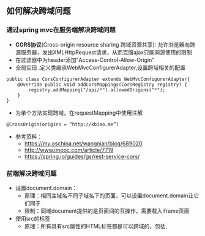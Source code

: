 ## 如何解决跨域问题

### 通过spring mvc在服务端解决跨域问题
- **CORS协议**(Cross-origin resource sharing 跨域资源共享): 允许浏览器向跨源服务器，发出XMLHttpRequest请求，从而克服ajax只能同源使用的限制
- 在过滤器中为header添加"Access-Control-Allow-Origin"
- 全局实现 .定义类继承WebMvcConfigurerAdapter,设置跨域相关的配置
```
public class CorsConfigurerAdapter extends WebMvcConfigurerAdapter{ 
    @Override public void addCorsMappings(CorsRegistry registry) { 
        registry.addMapping("/api/*").allowedOrigins("*"); 
    } 
}
```
- 为单个方法实现跨域，在requestMapping中使用注解
```
@CrossOrigin(origins = “http://kbiao.me”)
```
- 参考资料：
    - https://my.oschina.net/wangnian/blog/689020
    - http://www.imooc.com/article/7719
    - https://spring.io/guides/gs/rest-service-cors/

### 前端解决跨域问题
- 设置document.domain：
    - 原理：相同主域名不同子域名下的页面，可以设置document.domain让它们同于
    - 限制：同域document提供的是页面间的互操作，需要载入iframe页面
- 使用src的标签
    - 原理：所有具有src属性的HTML标签都是可以跨域的，包括<img>,<script>
    - 限制：需要创建一个DOM对象，**只能用于GEI方法**
- JSONP
    - 原理：<script>是可以跨域的，而且在跨域脚本中可以直接回调当前脚本的函数。
    - 限制：需要创建一个DOM对象并且添加到DOM树，**只能用于GET方法**
- 跨域资源共享（CORS）服务端调整
    - 原理：服务器设置Access-Control-Allow-OriginHTTP响应头之后，浏览器将会允许跨域请求
    - 限制：浏览器需要支持HTML5，可以支持POST，PUT等方法
- window.postMessage在不同域名下的窗口之间发送消息
    - 原理：HTML5允许窗口之间发送消息
    - 限制：浏览器需要支持HTML5，获取窗口句柄后才能相互通信
- 参考资料：
    - http://harttle.land/2015/10/10/cross-origin.html